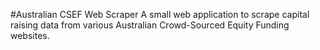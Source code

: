 #Australian CSEF Web Scraper
A small web application to scrape capital raising data from various Australian Crowd-Sourced Equity Funding websites.
